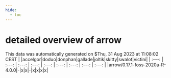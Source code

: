```yaml
---
hide:
  - toc
---
```


detailed overview of arrow
==========================


This data was automatically generated on $Thu, 31 Aug 2023 at 11:08:02 CEST
| |accelgor|doduo|donphan|gallade|joltik|skitty|swalot|victini|
| :---: | :---: | :---: | :---: | :---: | :---: | :---: | :---: | :---: |
|arrow/0.17.1-foss-2020a-R-4.0.0|-|x|x|-|x|x|x|x|
